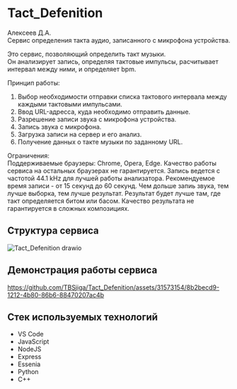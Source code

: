 # Tact_Defenition
Алексеев Д.А.<br>
Сервис определения такта аудио, записанного с микрофона устройства.<br>

Это сервис, позволяющий определить такт музыки.<br>
Он анализирует запись, определяя тактовые импульсы, расчитывает интервал между ними, и определяет bpm.<br>

Принцип работы:<br>
1. Выбор необходимости отправки списка тактового интервала между каждыми тактовыми импульсами.<br>
2. Ввод URL-адресса, куда необходимо отправить данные.<br>
3. Разрешение записи звука с микрофона устройства.<br>
4. Запись звука с микрофона.<br>
5. Загрузка записи на сервер и его анализ.<br>
6. Получение данных о такте музыки по заданному URL.<br>

Ограничения:<br>
Поддерживаемые браузеры: Chrome, Opera, Edge.
Качество работы сервиса на остальных браузерах не гарантируется.
Запись ведется с частотой 44.1 kHz для лучшей работы анализатора.
Рекомендуемое время записи - от 15 секунд до 60 секунд.
Чем дольше запиь звука, тем лучше выборка, тем лучше результат.
Результат будет лучше там, где такт определяется битом или басом.
Качество результата не гарантируется в сложных композициях.

## Структура сервиса

![Tact_Defenition drawio](https://github.com/TBSjiga/Tact_Defenition/assets/31573154/bc41dbd9-f757-42b0-b156-f3ae1ec8b51b)


## Демонстрация работы сервиса

https://github.com/TBSjiga/Tact_Defenition/assets/31573154/8b2becd9-1212-4b80-86b6-88470207ac4b

## Стек используемых технологий

- VS Code
- JavaScript
- NodeJS
- Express
- Essenia
- Python
- C++
